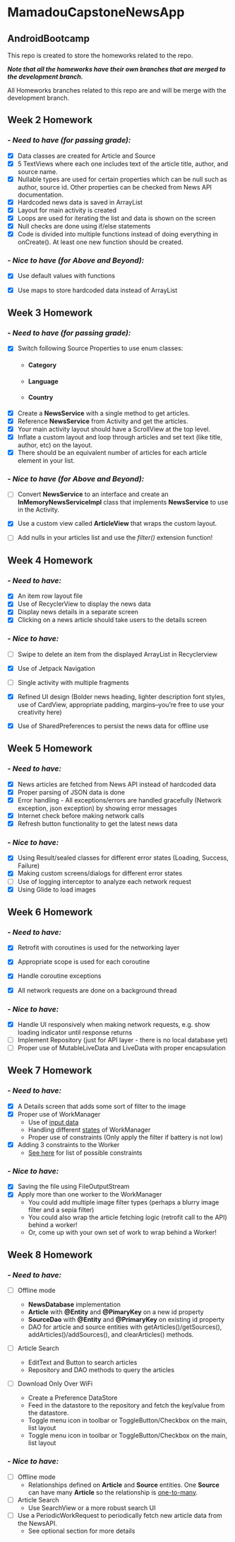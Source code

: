 # MamadouCapstoneNewsApp

## AndroidBootcamp

This repo is created to store the homeworks related to the repo.

***Note that all the homeworks have their own branches that are merged to the development branch.***

All Homeworks branches related to this repo are and will be merge with the development branch.

## Week 2 Homework

### *- Need to have (for passing grade):*
- [x] Data classes are created for Article and Source
- [x] 5 TextViews where each one includes text of the article title, author, and source name.
- [x] Nullable types are used for certain properties which can be null such as author, source id. Other properties can be checked from News API documentation.
- [x] Hardcoded news data is saved in ArrayList
- [x] Layout for main activity is created
- [x] Loops are used for iterating the list and data is shown on the screen
- [x] Null checks are done using if/else statements
- [x] Code is divided into multiple functions instead of doing everything in onCreate(). At least one new function should be created.

### *- Nice to have (for Above and Beyond):*
- [x] Use default values with functions
- [x] Use maps to store hardcoded data instead of ArrayList


## Week 3 Homework

### *- Need to have (for passing grade):*
- [x] Switch following Source Properties to use enum classes:
  * #### Category
  * #### Language
  * #### Country    
- [x] Create a  **NewsService** with a single method to get articles.
- [x] Reference **NewsService** from Activity and get the articles.
- [x] Your main activity layout should have a ScrollView at the top level.
- [X] Inflate a custom layout and loop through articles and set text (like title, author, etc) on the layout.
- [x] There should be an equivalent number of articles for each article element in your list.

### *- Nice to have (for Above and Beyond):*
- [ ] Convert **NewsService** to an interface and create an **InMemoryNewsServiceImpl** class that implements **NewsService** to use in the Activity.  
- [X] Use a custom view called **ArticleView** that wraps the custom layout.
- [ ] Add nulls in your articles list and use the *filter()* extension function!



## Week 4 Homework

### *- Need to have:*
- [X] An item row layout file
- [X] Use of RecyclerView to display the news data
- [X] Display news details in a separate screen
- [X] Clicking on a news article should take users to the details screen 

### *- Nice to have:*
- [ ] Swipe to delete an item from the displayed ArrayList in Recyclerview
- [x] Use of Jetpack Navigation
- [ ] Single activity with multiple fragments
- [x] Refined UI design (Bolder news heading, lighter description font styles, use of CardView, appropriate padding, margins–you’re free to use your creativity here)
- [x] Use of SharedPreferences to persist the news data for offline use


## Week 5 Homework

### *- Need to have:*
- [x] News articles are fetched from News API instead of hardcoded data
- [x] Proper parsing of JSON data is done
- [x] Error handling - All exceptions/errors are handled gracefully (Network exception, json exception) by showing error messages
- [x] Internet check before making network calls
- [x] Refresh button functionality to get the latest news data

### *- Nice to have:*
- [x] Using Result/sealed classes for different error states (Loading, Success, Failure)
- [x] Making custom screens/dialogs for different error states
- [ ] Use of logging interceptor to analyze each network request
- [x] Using Glide to load images

## Week 6 Homework

### *- Need to have:*
- [x] Retrofit with coroutines is used for the networking layer
- [x] Appropriate scope is used for each coroutine
- [x] Handle coroutine exceptions
- [x] All network requests are done on a background thread


### *- Nice to have:*
- [x] Handle UI responsively when making network requests, e.g. show loading indicator until response returns
- [ ] Implement Repository (just for API layer - there is no local database yet)
- [ ] Proper use of MutableLiveData and LiveData with proper encapsulation

## Week 7 Homework

### *- Need to have:*
- [x] A Details screen that adds some sort of filter to the image
- [x] Proper use of WorkManager
  * Use of [input data](https://developer.android.com/topic/libraries/architecture/workmanager/how-to/define-work#input_output)
  * Handling different [states](https://developer.android.com/topic/libraries/architecture/workmanager/how-to/states-and-observation) of WorkManager 
  * Proper use of constraints (Only apply the filter if battery is not low) 
- [x] Adding 3 constraints to the Worker
  * [See here](https://developer.android.com/topic/libraries/architecture/workmanager/how-to/define-work#work-constraints) for list of possible constraints


### *- Nice to have:*
- [x] Saving the file using FileOutputStream
- [x] Apply more than one worker to the WorkManager
  * You could add multiple image filter types (perhaps a blurry image filter and a sepia filter)
  * You could also wrap the article fetching logic (retrofit call to the API) behind a worker! 
  * Or, come up with your own set of work to wrap behind a Worker!
  
## Week 8 Homework

### *- Need to have:*
- [ ] Offline mode
  * **NewsDatabase** implementation
  * **Article** with **@Entity** and **@PimaryKey** on a new id property
  * **SourceDao** with **@Entity** and **@PrimaryKey** on existing id property
  * DAO for article and source entities with getArticles()/getSources(), 
     addArticles()/addSources(), and clearArticles() methods.
- [ ] Article Search
  * EditText and Button to search articles
  * Repository and DAO methods to query the articles 
 
- [ ] Download Only Over WiFi
   * Create a Preference DataStore
   * Feed in the datastore to the repository and fetch the key/value from the datastore. 
   * Toggle menu icon in toolbar or ToggleButton/Checkbox on the main, list layout
   * Toggle menu icon in toolbar or ToggleButton/Checkbox on the main, list layout


### *- Nice to have:*
- [ ] Offline mode
  * Relationships defined on **Article** and **Source** entities. One **Source** can have many **Article** so the relationship is 
  [one-to-many](https://developer.android.com/training/data-storage/room/relationships#one-to-many).
- [ ] Article Search
  * Use SearchView or a more robust search UI
- [ ] Use a PeriodicWorkRequest to periodically fetch new article data from the NewsAPI.
  * See optional section for more details



